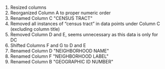 

1. Resized columns
1. Reorganized Column A to proper numeric order
1. Renamed Column C "CENSUS TRACT"
1. Removed all instances of “census tract” in data points under Column C (excluding column title)
1. Removed Column D and E, seems unnecessary as this data is only for DC
1. Shifted Columns F and G to D and E
1. Renamed Column D "NEIGHBORHOOD NAME"
1. Renamed Column F "NEIGHBORHOOD LABEL"
1. Renamed Column B "GEOGRAPHIC ID NUMBER"

